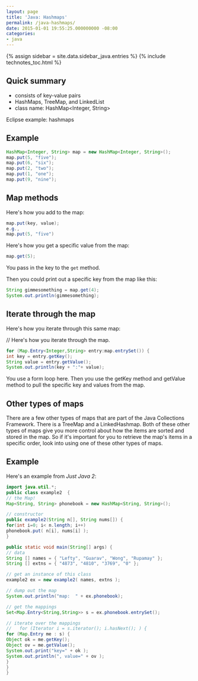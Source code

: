 ```yaml
---
layout: page
title: 'Java: Hashmaps'
permalink: /java-hashmaps/
date: 2015-01-01 19:55:25.000000000 -08:00
categories:
- java
---
```

{% assign sidebar = site.data.sidebar_java.entries %}
{% include technotes_toc.html %}
## Quick summary

* consists of key-value pairs
* HashMaps, TreeMap, and LinkedList
* class name: HashMap<Integer, String>

Eclipse example: hashmaps

## Example

```java
HashMap<Integer, String> map = new HashMap<Integer, String>();
map.put(5, "five");
map.put(6, "six");
map.put(2, "two");
map.put(1, "one");
map.put(9, "nine");
```

## Map methods

Here's how you add to the map:

```java
map.put(key, value);
e.g.,
map.put(5, "five")
```

Here's how you get a specific value from the map:

```java
map.get(5);
```

You pass in the key to the `get` method.

Then you could print out a specific key from the map like this:

```java
String gimmesomething = map.get(4);
System.out.println(gimmesomething);
```

## Iterate through the map

Here's how you iterate through this same map:

// Here's how you iterate through the map.

```java
for (Map.Entry<Integer,String> entry:map.entrySet()) {
int key = entry.getKey();
String value = entry.getValue();
System.out.println(key + ":"+ value);
```

You use a form loop here. Then you use the getKey method and getValue method to pull the specific key and values from the map.

## Other types of maps

There are a few other types of maps that are part of the Java Collections Framework. There is a TreeMap and a LinkedHashmap. Both of these other types of maps give you more control about how the items are sorted and stored in the map. So if it's important for you to retrieve the map's items in a specific order, look into using one of these other types of maps.

## Example

Here's an example from _Just Java 2_:

```java
import java.util.*;
public class example2  {
// the Map!
Map<String, String> phonebook = new HashMap<String, String>();

// constructor
public example2(String n[], String nums[]) {
for(int i=0; i< n.length; i++)
phonebook.put( n[i], nums[i] );
}

public static void main(String[] args) {
// data
String [] names = { "Lefty", "Guarav", "Wong", "Rupamay" };
String [] extns = { "4873", "4810", "3769", "0" };

// get an instance of this class
example2 ex = new example2( names, extns );

// dump out the map
System.out.println("map:  " + ex.phonebook);

// get the mappings
Set<Map.Entry<String,String>> s = ex.phonebook.entrySet();

// iterate over the mappings
//   for (Iterator i = s.iterator(); i.hasNext(); ) {
for (Map.Entry me : s) {
Object ok = me.getKey();
Object ov = me.getValue();
System.out.print("key=" + ok );
System.out.println(", value=" + ov );
}
}
}
```